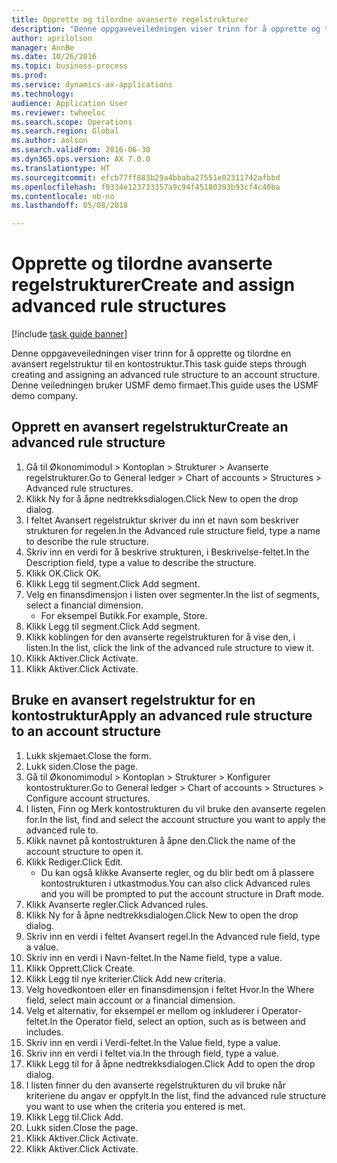```yaml
--- 
title: Opprette og tilordne avanserte regelstrukturer
description: "Denne oppgaveveiledningen viser trinn for å opprette og tilordne en avansert regelstruktur til en kontostruktur."
author: aprilolson
manager: AnnBe
ms.date: 10/26/2016
ms.topic: business-process
ms.prod: 
ms.service: dynamics-ax-applications
ms.technology: 
audience: Application User
ms.reviewer: twheeloc
ms.search.scope: Operations
ms.search.region: Global
ms.author: aolson
ms.search.validFrom: 2016-06-30
ms.dyn365.ops.version: AX 7.0.0
ms.translationtype: HT
ms.sourcegitcommit: efcb77ff883b29a4bbaba27551e02311742afbbd
ms.openlocfilehash: f9334e123733357a9c94f45180393b93cf4c40ba
ms.contentlocale: nb-no
ms.lasthandoff: 05/08/2018

---
```

# <a name="create-and-assign-advanced-rule-structures"></a><span data-ttu-id="1be42-103">Opprette og tilordne avanserte regelstrukturer</span><span class="sxs-lookup"><span data-stu-id="1be42-103">Create and assign advanced rule structures</span></span>

[!include [task guide banner](../../includes/task-guide-banner.md)]

<span data-ttu-id="1be42-104">Denne oppgaveveiledningen viser trinn for å opprette og tilordne en avansert regelstruktur til en kontostruktur.</span><span class="sxs-lookup"><span data-stu-id="1be42-104">This task guide steps through creating and assigning an advanced rule structure to an account structure.</span></span> <span data-ttu-id="1be42-105">Denne veiledningen bruker USMF demo firmaet.</span><span class="sxs-lookup"><span data-stu-id="1be42-105">This guide uses the USMF demo company.</span></span>


## <a name="create-an-advanced-rule-structure"></a><span data-ttu-id="1be42-106">Opprett en avansert regelstruktur</span><span class="sxs-lookup"><span data-stu-id="1be42-106">Create an advanced rule structure</span></span>
1. <span data-ttu-id="1be42-107">Gå til Økonomimodul > Kontoplan > Strukturer > Avanserte regelstrukturer.</span><span class="sxs-lookup"><span data-stu-id="1be42-107">Go to General ledger > Chart of accounts > Structures > Advanced rule structures.</span></span>
2. <span data-ttu-id="1be42-108">Klikk Ny for å åpne nedtrekksdialogen.</span><span class="sxs-lookup"><span data-stu-id="1be42-108">Click New to open the drop dialog.</span></span>
3. <span data-ttu-id="1be42-109">I feltet Avansert regelstruktur skriver du inn et navn som beskriver strukturen for regelen.</span><span class="sxs-lookup"><span data-stu-id="1be42-109">In the Advanced rule structure field, type a name to describe the rule structure.</span></span>
4. <span data-ttu-id="1be42-110">Skriv inn en verdi for å beskrive strukturen, i Beskrivelse-feltet.</span><span class="sxs-lookup"><span data-stu-id="1be42-110">In the Description field, type a value to describe the structure.</span></span>
5. <span data-ttu-id="1be42-111">Klikk OK.</span><span class="sxs-lookup"><span data-stu-id="1be42-111">Click OK.</span></span>
6. <span data-ttu-id="1be42-112">Klikk Legg til segment.</span><span class="sxs-lookup"><span data-stu-id="1be42-112">Click Add segment.</span></span>
7. <span data-ttu-id="1be42-113">Velg en finansdimensjon i listen over segmenter.</span><span class="sxs-lookup"><span data-stu-id="1be42-113">In the list of segments, select a financial dimension.</span></span>
    * <span data-ttu-id="1be42-114">For eksempel Butikk.</span><span class="sxs-lookup"><span data-stu-id="1be42-114">For example, Store.</span></span>  
8. <span data-ttu-id="1be42-115">Klikk Legg til segment.</span><span class="sxs-lookup"><span data-stu-id="1be42-115">Click Add segment.</span></span>
9. <span data-ttu-id="1be42-116">Klikk koblingen for den avanserte regelstrukturen for å vise den, i listen.</span><span class="sxs-lookup"><span data-stu-id="1be42-116">In the list, click the link of the advanced rule structure to view it.</span></span>
10. <span data-ttu-id="1be42-117">Klikk Aktiver.</span><span class="sxs-lookup"><span data-stu-id="1be42-117">Click Activate.</span></span>
11. <span data-ttu-id="1be42-118">Klikk Aktiver.</span><span class="sxs-lookup"><span data-stu-id="1be42-118">Click Activate.</span></span>

## <a name="apply-an-advanced-rule-structure-to-an-account-structure"></a><span data-ttu-id="1be42-119">Bruke en avansert regelstruktur for en kontostruktur</span><span class="sxs-lookup"><span data-stu-id="1be42-119">Apply an advanced rule structure to an account structure</span></span>
1. <span data-ttu-id="1be42-120">Lukk skjemaet.</span><span class="sxs-lookup"><span data-stu-id="1be42-120">Close the form.</span></span>
2. <span data-ttu-id="1be42-121">Lukk siden.</span><span class="sxs-lookup"><span data-stu-id="1be42-121">Close the page.</span></span>
3. <span data-ttu-id="1be42-122">Gå til Økonomimodul > Kontoplan > Strukturer > Konfigurer kontostrukturer.</span><span class="sxs-lookup"><span data-stu-id="1be42-122">Go to General ledger > Chart of accounts > Structures > Configure account structures.</span></span>
4. <span data-ttu-id="1be42-123">I listen, Finn og Merk kontostrukturen du vil bruke den avanserte regelen for.</span><span class="sxs-lookup"><span data-stu-id="1be42-123">In the list, find and select the account structure you want to apply the advanced rule to.</span></span>
5. <span data-ttu-id="1be42-124">Klikk navnet på kontostrukturen å åpne den.</span><span class="sxs-lookup"><span data-stu-id="1be42-124">Click the name of the account structure to open it.</span></span>
6. <span data-ttu-id="1be42-125">Klikk Rediger.</span><span class="sxs-lookup"><span data-stu-id="1be42-125">Click Edit.</span></span>
    * <span data-ttu-id="1be42-126">Du kan også klikke Avanserte regler, og du blir bedt om å plassere kontostrukturen i utkastmodus.</span><span class="sxs-lookup"><span data-stu-id="1be42-126">You can also click Advanced rules and you will be prompted to put the account structure in Draft mode.</span></span>  
7. <span data-ttu-id="1be42-127">Klikk Avanserte regler.</span><span class="sxs-lookup"><span data-stu-id="1be42-127">Click Advanced rules.</span></span>
8. <span data-ttu-id="1be42-128">Klikk Ny for å åpne nedtrekksdialogen.</span><span class="sxs-lookup"><span data-stu-id="1be42-128">Click New to open the drop dialog.</span></span>
9. <span data-ttu-id="1be42-129">Skriv inn en verdi i feltet Avansert regel.</span><span class="sxs-lookup"><span data-stu-id="1be42-129">In the Advanced rule field, type a value.</span></span>
10. <span data-ttu-id="1be42-130">Skriv inn en verdi i Navn-feltet.</span><span class="sxs-lookup"><span data-stu-id="1be42-130">In the Name field, type a value.</span></span>
11. <span data-ttu-id="1be42-131">Klikk Opprett.</span><span class="sxs-lookup"><span data-stu-id="1be42-131">Click Create.</span></span>
12. <span data-ttu-id="1be42-132">Klikk Legg til nye kriterier.</span><span class="sxs-lookup"><span data-stu-id="1be42-132">Click Add new criteria.</span></span>
13. <span data-ttu-id="1be42-133">Velg hovedkontoen eller en finansdimensjon i feltet Hvor.</span><span class="sxs-lookup"><span data-stu-id="1be42-133">In the Where field, select main account or a financial dimension.</span></span>
14. <span data-ttu-id="1be42-134">Velg et alternativ, for eksempel er mellom og inkluderer i Operator-feltet.</span><span class="sxs-lookup"><span data-stu-id="1be42-134">In the Operator field, select an option, such as is between and includes.</span></span>
15. <span data-ttu-id="1be42-135">Skriv inn en verdi i Verdi-feltet.</span><span class="sxs-lookup"><span data-stu-id="1be42-135">In the Value field, type a value.</span></span>
16. <span data-ttu-id="1be42-136">Skriv inn en verdi i feltet via.</span><span class="sxs-lookup"><span data-stu-id="1be42-136">In the through field, type a value.</span></span>
17. <span data-ttu-id="1be42-137">Klikk Legg til for å åpne nedtrekksdialogen.</span><span class="sxs-lookup"><span data-stu-id="1be42-137">Click Add to open the drop dialog.</span></span>
18. <span data-ttu-id="1be42-138">I listen finner du den avanserte regelstrukturen du vil bruke når kriteriene du angav er oppfylt.</span><span class="sxs-lookup"><span data-stu-id="1be42-138">In the list, find the advanced rule structure you want to use when the criteria you entered is met.</span></span>
19. <span data-ttu-id="1be42-139">Klikk Legg til.</span><span class="sxs-lookup"><span data-stu-id="1be42-139">Click Add.</span></span>
20. <span data-ttu-id="1be42-140">Lukk siden.</span><span class="sxs-lookup"><span data-stu-id="1be42-140">Close the page.</span></span>
21. <span data-ttu-id="1be42-141">Klikk Aktiver.</span><span class="sxs-lookup"><span data-stu-id="1be42-141">Click Activate.</span></span>
22. <span data-ttu-id="1be42-142">Klikk Aktiver.</span><span class="sxs-lookup"><span data-stu-id="1be42-142">Click Activate.</span></span>


